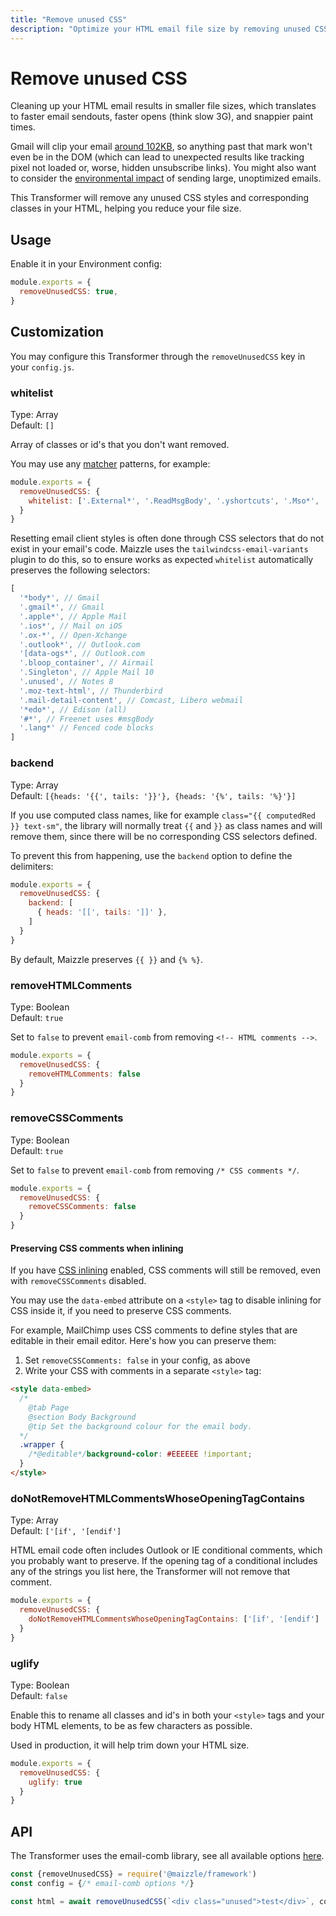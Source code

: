 ```yaml
---
title: "Remove unused CSS"
description: "Optimize your HTML email file size by removing unused CSS and rewriting CSS selectors to be as short as possible"
---
```


# Remove unused CSS

Cleaning up your HTML email results in smaller file sizes, which translates to faster email sendouts, faster opens (think slow 3G), and snappier paint times.

Gmail will clip your email [around 102KB](https://github.com/hteumeuleu/email-bugs/issues/41), so anything past that mark won't even be in the DOM (which can lead to unexpected results like tracking pixel not loaded or, worse, hidden unsubscribe links).
You might also want to consider the [environmental impact](https://github.com/email-markup-consortium/email-markup-consortium/discussions/39) of sending large, unoptimized emails.

This Transformer will remove any unused CSS styles and corresponding classes in your HTML, helping you reduce your file size.

## Usage

Enable it in your Environment config:

<code-sample title="config.js">

  ```js
  module.exports = {
    removeUnusedCSS: true,
  }
  ```

</code-sample>

## Customization

You may configure this Transformer through the `removeUnusedCSS` key in your `config.js`.

### whitelist

Type: Array\
Default: `[]`

Array of classes or id's that you don't want removed.

You may use any [matcher](https://www.npmjs.com/package/matcher) patterns, for example:

<code-sample title="config.js">

  ```js
  module.exports = {
    removeUnusedCSS: {
      whitelist: ['.External*', '.ReadMsgBody', '.yshortcuts', '.Mso*', '#*'],
    }
  }
  ```

</code-sample>

Resetting email client styles is often done through CSS selectors that do not exist in your email's code. Maizzle uses the `tailwindcss-email-variants` plugin to do this, so to ensure works as expected `whitelist` automatically preserves the following selectors:

<code-sample title="@maizzle/framework/transformers/removeUnusedCss.js">

  ```js
  [
    '*body*', // Gmail
    '.gmail*', // Gmail
    '.apple*', // Apple Mail
    '.ios*', // Mail on iOS
    '.ox-*', // Open-Xchange
    '.outlook*', // Outlook.com
    '[data-ogs*', // Outlook.com
    '.bloop_container', // Airmail
    '.Singleton', // Apple Mail 10
    '.unused', // Notes 8
    '.moz-text-html', // Thunderbird
    '.mail-detail-content', // Comcast, Libero webmail
    '*edo*', // Edison (all)
    '#*', // Freenet uses #msgBody
    '.lang*' // Fenced code blocks
  ]
  ```

</code-sample>

### backend

Type: Array\
Default: `[{heads: '{{', tails: '}}'}, {heads: '{%', tails: '%}'}]`

If you use computed class names, like for example `class="{{ computedRed }} text-sm"`, the library will normally treat `{{` and `}}` as class names and will remove them, since there will be no corresponding CSS selectors defined.

To prevent this from happening, use the `backend` option to define the delimiters:

<code-sample title="config.js">

  ```js
  module.exports = {
    removeUnusedCSS: {
      backend: [
        { heads: '[[', tails: ']]' },
      ]
    }
  }
  ```

</code-sample>

By default, Maizzle preserves `{{ }}` and `{% %}`.

### removeHTMLComments

Type: Boolean\
Default: `true`

Set to `false` to prevent `email-comb` from removing `<!-- HTML comments -->`.

<code-sample title="config.js">

  ```js
  module.exports = {
    removeUnusedCSS: {
      removeHTMLComments: false
    }
  }
  ```

</code-sample>

### removeCSSComments

Type: Boolean\
Default: `true`

Set to `false` to prevent `email-comb` from removing `/* CSS comments */`.

<code-sample title="config.js">

  ```js
  module.exports = {
    removeUnusedCSS: {
      removeCSSComments: false
    }
  }
  ```

</code-sample>

#### Preserving CSS comments when inlining

If you have [CSS inlining](/docs/transformers/inline-css) enabled, CSS comments will still be removed, even with `removeCSSComments` disabled.

You may use the `data-embed` attribute on a `<style>` tag to disable inlining for CSS inside it, if you need to preserve CSS comments.

For example, MailChimp uses CSS comments to define styles that are editable in their email editor. Here's how you can preserve them:

1. Set `removeCSSComments: false` in your config, as above
2. Write your CSS with comments in a separate `<style>` tag:

```html
<style data-embed>
  /*
    @tab Page
    @section Body Background
    @tip Set the background colour for the email body.
  */
  .wrapper {
    /*@editable*/background-color: #EEEEEE !important;
  }
</style>
```

### doNotRemoveHTMLCommentsWhoseOpeningTagContains

Type: Array\
Default: `['[if', '[endif']`

HTML email code often includes Outlook or IE conditional comments, which you probably want to preserve. If the opening tag of a conditional includes any of the strings you list here, the Transformer will not remove that comment.

<code-sample title="config.js">

  ```js
  module.exports = {
    removeUnusedCSS: {
      doNotRemoveHTMLCommentsWhoseOpeningTagContains: ['[if', '[endif']
    }
  }
  ```

</code-sample>

### uglify

Type: Boolean\
Default: `false`

Enable this to rename all classes and id's in both your `<style>` tags and your body HTML elements, to be as few characters as possible.

Used in production, it will help trim down your HTML size.

<code-sample title="config.js">

  ```js
  module.exports = {
    removeUnusedCSS: {
      uglify: true
    }
  }
  ```

</code-sample>

## API

The Transformer uses the email-comb library, see all available options [here](https://www.npmjs.com/package/email-comb).

<code-sample title="app.js">

  ```js
  const {removeUnusedCSS} = require('@maizzle/framework')
  const config = {/* email-comb options */}

  const html = await removeUnusedCSS(`<div class="unused">test</div>`, config)
  ```

</code-sample>
